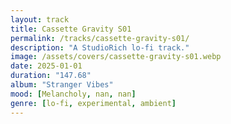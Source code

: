 ```yaml
---
layout: track
title: Cassette Gravity S01
permalink: /tracks/cassette-gravity-s01/
description: "A StudioRich lo-fi track."
image: /assets/covers/cassette-gravity-s01.webp
date: 2025-01-01
duration: "147.68"
album: "Stranger Vibes"
mood: [Melancholy, nan, nan]
genre: [lo-fi, experimental, ambient]
---
```

